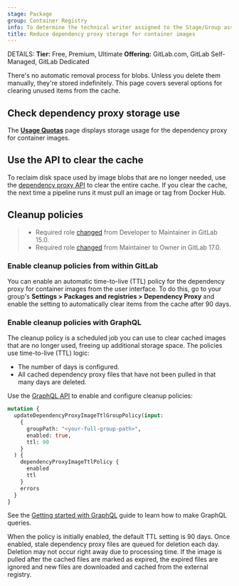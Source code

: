 ```yaml
---
stage: Package
group: Container Registry
info: To determine the technical writer assigned to the Stage/Group associated with this page, see https://handbook.gitlab.com/handbook/product/ux/technical-writing/#assignments
title: Reduce dependency proxy storage for container images
---
```


DETAILS:
**Tier:** Free, Premium, Ultimate
**Offering:** GitLab.com, GitLab Self-Managed, GitLab Dedicated

There's no automatic removal process for blobs. Unless you delete them manually, they're stored
indefinitely. This page covers several options for clearing unused items from the cache.

## Check dependency proxy storage use

The [**Usage Quotas**](../../storage_usage_quotas.md) page displays storage usage for the dependency proxy for container images.

## Use the API to clear the cache

To reclaim disk space used by image blobs that are no longer needed, use the
[dependency proxy API](../../../api/dependency_proxy.md)
to clear the entire cache. If you clear the cache, the next time a pipeline runs it must pull an
image or tag from Docker Hub.

## Cleanup policies

> - Required role [changed](https://gitlab.com/gitlab-org/gitlab/-/issues/350682) from Developer to Maintainer in GitLab 15.0.
> - Required role [changed](https://gitlab.com/gitlab-org/gitlab/-/issues/370471) from Maintainer to Owner in GitLab 17.0.

### Enable cleanup policies from within GitLab

You can enable an automatic time-to-live (TTL) policy for the dependency proxy for container images from the user
interface. To do this, go to your group's **Settings > Packages and registries > Dependency Proxy**
and enable the setting to automatically clear items from the cache after 90 days.

### Enable cleanup policies with GraphQL

The cleanup policy is a scheduled job you can use to clear cached images that are no longer used,
freeing up additional storage space. The policies use time-to-live (TTL) logic:

- The number of days is configured.
- All cached dependency proxy files that have not been pulled in that many days are deleted.

Use the [GraphQL API](../../../api/graphql/reference/_index.md#mutationupdatedependencyproxyimagettlgrouppolicy)
to enable and configure cleanup policies:

```graphql
mutation {
  updateDependencyProxyImageTtlGroupPolicy(input:
    {
      groupPath: "<your-full-group-path>",
      enabled: true,
      ttl: 90
    }
  ) {
    dependencyProxyImageTtlPolicy {
      enabled
      ttl
    }
    errors
  }
}
```

See the [Getting started with GraphQL](../../../api/graphql/getting_started.md)
guide to learn how to make GraphQL queries.

When the policy is initially enabled, the default TTL setting is 90 days. Once enabled, stale
dependency proxy files are queued for deletion each day. Deletion may not occur right away due to
processing time. If the image is pulled after the cached files are marked as expired, the expired
files are ignored and new files are downloaded and cached from the external registry.
